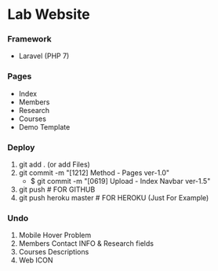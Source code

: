 # Lab Website

### Framework
* Laravel (PHP 7)

### Pages
- Index
- Members
- Research
- Courses
- Demo Template

### Deploy
1. git add . (or add Files)
2. git commit -m "[1212] Method - Pages ver-1.0"
	- $ git commit -m "[0619] Upload - Index Navbar ver-1.5"
3. git push # FOR GITHUB
4. git push heroku master # FOR HEROKU (Just For Example)

### Undo
1. Mobile Hover Problem
2. Members Contact INFO & Research fields
3. Courses Descriptions
4. Web ICON
